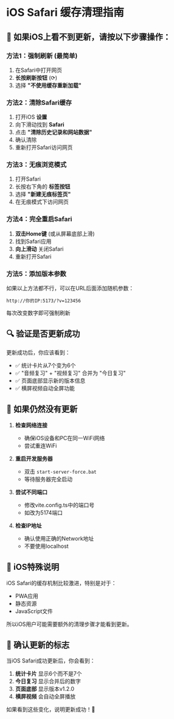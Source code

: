 # iOS Safari 缓存清理指南

## 🍎 如果iOS上看不到更新，请按以下步骤操作：

### 方法1：强制刷新 (最简单)
1. 在Safari中打开网页
2. **长按刷新按钮** (⟳)
3. 选择 **"不使用缓存重新加载"**

### 方法2：清除Safari缓存
1. 打开iOS **设置**
2. 向下滑动找到 **Safari**
3. 点击 **"清除历史记录和网站数据"**
4. 确认清除
5. 重新打开Safari访问网页

### 方法3：无痕浏览模式
1. 打开Safari
2. 长按右下角的 **标签按钮**
3. 选择 **"新建无痕标签页"**
4. 在无痕模式下访问网页

### 方法4：完全重启Safari
1. **双击Home键** (或从屏幕底部上滑)
2. 找到Safari应用
3. **向上滑动** 关闭Safari
4. 重新打开Safari

### 方法5：添加版本参数
如果以上方法都不行，可以在URL后面添加随机参数：
```
http://你的IP:5173/?v=123456
```
每次改变数字即可强制刷新

## 🔍 验证是否更新成功

更新成功后，你应该看到：
- ✅ 统计卡片从7个变为6个
- ✅ "音频复习" + "视频复习" 合并为 "今日复习"
- ✅ 页面底部显示新的版本信息
- ✅ 横屏视频自动全屏功能

## 🔧 如果仍然没有更新

1. **检查网络连接**
   - 确保iOS设备和PC在同一WiFi网络
   - 尝试重连WiFi

2. **重启开发服务器**
   - 双击 `start-server-force.bat`
   - 等待服务器完全启动

3. **尝试不同端口**
   - 修改vite.config.ts中的端口号
   - 如改为5174端口

4. **检查IP地址**
   - 确认使用正确的Network地址
   - 不要使用localhost

## 📱 iOS特殊说明

iOS Safari的缓存机制比较激进，特别是对于：
- PWA应用
- 静态资源
- JavaScript文件

所以iOS用户可能需要额外的清理步骤才能看到更新。

## 🎯 确认更新的标志

当iOS Safari成功更新后，你会看到：
1. **统计卡片** 显示6个而不是7个
2. **今日复习** 显示合并后的数字
3. **页面底部** 显示版本v1.2.0
4. **横屏视频** 会自动全屏播放

如果看到这些变化，说明更新成功！🎉

